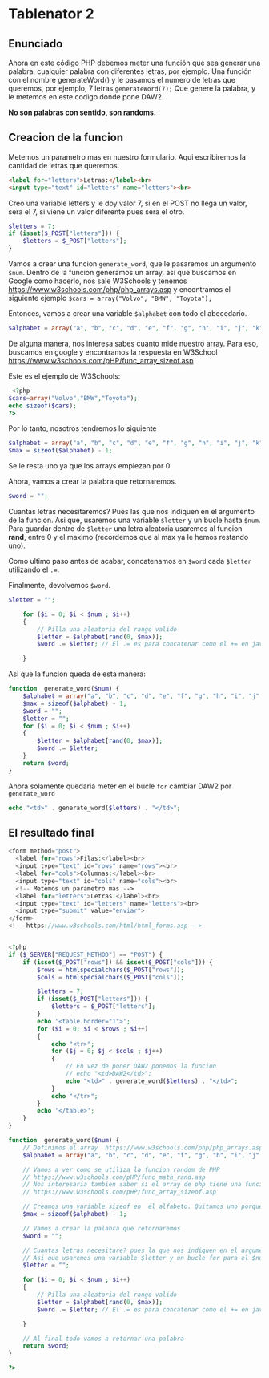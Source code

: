 # Tablenator 2
## Enunciado
Ahora en este código PHP debemos meter una función que sea generar una palabra, cualquier palabra con diferentes letras, por ejemplo. 
Una función con el nombre generateWord() y le pasamos el numero de letras que queremos, por ejemplo,  7 letras
`generateWord(7);`
Que genere la palabra, y le metemos en este codigo donde pone DAW2.

**No son palabras con sentido, son randoms.**

## Creacion de la funcion
Metemos un parametro mas en nuestro formulario. Aqui escribiremos la cantidad de letras que queremos.
```html
<label for="letters">Letras:</label><br>
<input type="text" id="letters" name="letters"><br>
```

Creo una variable letters y le doy valor 7, si en el POST no llega un valor, sera el 7, si viene un valor diferente pues sera el otro.
```php
$letters = 7;
if (isset($_POST["letters"])) {
	$letters = $_POST["letters"];
}
```

Vamos a crear una funcion `generate_word`, que le pasaremos un argumento `$num`.
Dentro de la funcion generamos un array, asi que buscamos en Google como hacerlo, nos sale W3Schools y tenemos https://www.w3schools.com/php/php_arrays.asp  y encontramos el siguiente ejemplo `$cars = array("Volvo", "BMW", "Toyota");`

Entonces, vamos a crear una variable `$alphabet` con todo el abecedario.
```php
$alphabet = array("a", "b", "c", "d", "e", "f", "g", "h", "i", "j", "k", "l", "m", "n", "o", "p", "q", "r", "s", "t","u", "v", "w", "x", "y", "z");
```

De alguna manera, nos interesa sabes cuanto mide nuestro array. Para eso, buscamos en google y encontramos la respuesta en W3School  https://www.w3schools.com/pHP/func_array_sizeof.asp 

Este es el ejemplo de W3Schools:
```php
 <?php
$cars=array("Volvo","BMW","Toyota");
echo sizeof($cars);
?>
```

Por lo tanto, nosotros tendremos lo siguiente
```php
$alphabet = array("a", "b", "c", "d", "e", "f", "g", "h", "i", "j", "k", "l", "m", "n", "o", "p", "q", "r", "s", "t","u", "v", "w", "x", "y", "z");
$max = sizeof($alphabet) - 1;
```
Se le resta uno ya que los arrays empiezan por 0

Ahora, vamos a crear la palabra que retornaremos.
```php
$word = "";
```

Cuantas letras necesitaremos? Pues las que nos indiquen en el argumento de la funcion.
Asi que, usaremos una variable `$letter` y un bucle hasta `$num`.
Para guardar dentro de `$letter` una letra aleatoria usaremos al funcion **rand**, entre 0 y el maximo (recordemos que al max ya le hemos restando uno).

Como ultimo paso antes de acabar, concatenamos en `$word` cada `$letter` utilizando el `.=`.

Finalmente, devolvemos `$word`.
```php
$letter = "";

	for ($i = 0; $i < $num ; $i++)
	{
		// Pilla una aleatoria del rango valido
		$letter = $alphabet[rand(0, $max)];
		$word .= $letter; // El .= es para concatenar como el += en java.

	}
```
Asi que la funcion queda de esta manera:
```php
function  generate_word($num) {
	$alphabet = array("a", "b", "c", "d", "e", "f", "g", "h", "i", "j", "k", "l", "m", "n", "o", "p", "q", "r", "s", "t","u", "v", "w", "x", "y", "z");
	$max = sizeof($alphabet) - 1;
	$word = "";
	$letter = "";
	for ($i = 0; $i < $num ; $i++)
	{
		$letter = $alphabet[rand(0, $max)];
		$word .= $letter;
	}
	return $word;
}
```
Ahora solamente quedaria meter en el bucle `for` cambiar DAW2 por `generate_word` 
```php
echo "<td>" . generate_word($letters) . "</td>";
```

## El resultado final
```php
<form method="post">
  <label for="rows">Filas:</label><br>
  <input type="text" id="rows" name="rows"><br>
  <label for="cols">Columnas:</label><br>
  <input type="text" id="cols" name="cols"><br>
  <!-- Metemos un parametro mas -->
  <label for="letters">Letras:</label><br>
  <input type="text" id="letters" name="letters"><br>
  <input type="submit" value="enviar">
</form>
<!-- https://www.w3schools.com/html/html_forms.asp -->


<?php
if ($_SERVER["REQUEST_METHOD"] == "POST") {
	if (isset($_POST["rows"]) && isset($_POST["cols"])) {
		$rows = htmlspecialchars($_POST["rows"]);
		$cols = htmlspecialchars($_POST["cols"]);

		$letters = 7;
		if (isset($_POST["letters"])) {
			$letters = $_POST["letters"];
		}
		echo '<table border="1">';
		for ($i = 0; $i < $rows ; $i++)
		{
			echo "<tr>";
			for ($j = 0; $j < $cols ; $j++)
			{
				// En vez de poner DAW2 ponemos la funcion
				// echo "<td>DAW2</td>";
				echo "<td>" . generate_word($letters) . "</td>";
			}
			echo "</tr>";
		}
		echo '</table>';
	}
}

function  generate_word($num) {
	// Definimos el array  https://www.w3schools.com/php/php_arrays.asp
	$alphabet = array("a", "b", "c", "d", "e", "f", "g", "h", "i", "j", "k", "l", "m", "n", "o", "p", "q", "r", "s", "t","u", "v", "w", "x", "y", "z");

	// Vamos a ver como se utiliza la funcion random de PHP
	// https://www.w3schools.com/pHP/func_math_rand.asp
	// Nos interesaria tambien saber si el array de php tiene una funcion size, en este caso, podemos usar sizeof. Sizeof nos dice cuanto mide el array
	// https://www.w3schools.com/pHP/func_array_sizeof.asp

	// Creamos una variable sizeof en  el alfabeto. Quitamos uno porque los arrays empiezan contando por 0
	$max = sizeof($alphabet) - 1;

	// Vamos a crear la palabra que retornaremos
	$word = "";

	// Cuantas letras necesitare? pues la que nos indiquen en el argumento de la funcion.
	// Asi que usaremos una variable $letter y un bucle for para el $num que nos indiquen
	$letter = "";

	for ($i = 0; $i < $num ; $i++)
	{
		// Pilla una aleatoria del rango valido
		$letter = $alphabet[rand(0, $max)];
		$word .= $letter; // El .= es para concatenar como el += en java.

	}

	// Al final todo vamos a retornar una palabra
	return $word;
}

?>
```
